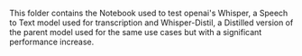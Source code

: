 This folder contains the Notebook used to test openai's Whisper, a Speech to Text model used for transcription and Whisper-Distil, a Distilled version of the parent model used for the same use cases but with a significant performance increase.
